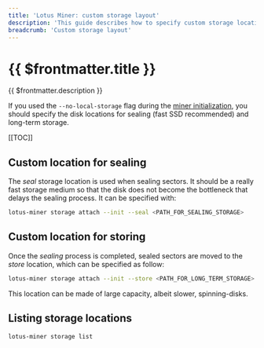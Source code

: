 ```yaml
---
title: 'Lotus Miner: custom storage layout'
description: 'This guide describes how to specify custom storage locations for the Lotus Miner, depending on the needs and available hardware.'
breadcrumb: 'Custom storage layout'
---
```


# {{ $frontmatter.title }}

{{ $frontmatter.description }}

If you used the `--no-local-storage` flag during the [miner initialization](miner-setup.md#miner-initialization), you should specify the disk locations for sealing (fast SSD recommended) and long-term storage.

[[TOC]]

## Custom location for sealing

The _seal_ storage location is used when sealing sectors. It should be a really fast storage medium so that the disk does not become the bottleneck that delays the sealing process. It can be specified with:

```sh
lotus-miner storage attach --init --seal <PATH_FOR_SEALING_STORAGE>
```

## Custom location for storing

Once the _sealing_ process is completed, sealed sectors are moved to the _store_ location, which can be specified as follow:

```sh
lotus-miner storage attach --init --store <PATH_FOR_LONG_TERM_STORAGE>
```

This location can be made of large capacity, albeit slower, spinning-disks.

## Listing storage locations

```sh
lotus-miner storage list
```
